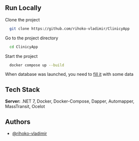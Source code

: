 
## Run Locally

Clone the project

```bash
  git clone https://github.com/rihoko-vladimir/ClinicyApp
```

Go to the project directory

```bash
  cd ClinicyApp
```

Start the project

```bash
  docker compose up --build
```

When database was launched, you need to [fill it](https://github.com/rihoko-vladimir/ClinicyApp/blob/main/database-initialise.sql) with some data

## Tech Stack

**Server:** .NET 7, Docker, Docker-Compose, Dapper, Automapper, MassTransit, Ocelot


## Authors

- [@rihoko-vladimir](https://github.com/rihoko-vladimir)